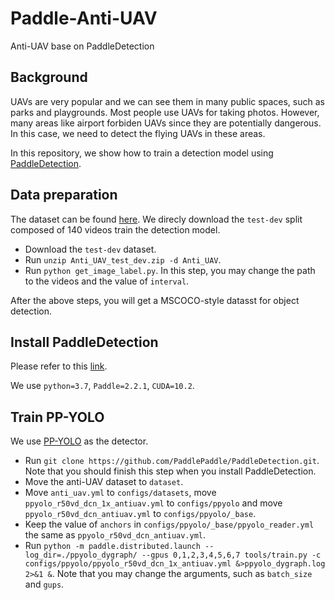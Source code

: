 # Paddle-Anti-UAV
Anti-UAV base on PaddleDetection

## Background
UAVs are very popular and we can see them in many public spaces, such as parks and playgrounds. Most people use UAVs for taking photos. 
However, many areas like airport forbiden UAVs since they are potentially dangerous. In this case, we need to detect the flying UAVs in 
these areas.

In this repository, we show how to train a detection model using [PaddleDetection](https://github.com/PaddlePaddle/PaddleDetection).

## Data preparation
The dataset can be found [here](https://anti-uav.github.io/dataset/). We direcly download the ```test-dev``` split composed of 140 videos 
train the detection model. 
* Download the ```test-dev``` dataset.
* Run `unzip Anti_UAV_test_dev.zip -d Anti_UAV`.
* Run `python get_image_label.py`. In this step, you may change the path to the videos and the value of `interval`.

After the above steps, you will get a MSCOCO-style datasst for object detection.

## Install PaddleDetection
Please refer to this [link](https://github.com/PaddlePaddle/PaddleDetection/blob/release/2.3/docs/tutorials/INSTALL.md).

We use `python=3.7`, `Paddle=2.2.1`, `CUDA=10.2`.

## Train PP-YOLO
We use [PP-YOLO](https://github.com/PaddlePaddle/PaddleDetection/tree/release/2.3/configs/ppyolo) as the detector. 
* Run `git clone https://github.com/PaddlePaddle/PaddleDetection.git`. Note that you should finish this step when you install PaddleDetection.
* Move the anti-UAV dataset to `dataset`.
* Move `anti_uav.yml` to `configs/datasets`, move `ppyolo_r50vd_dcn_1x_antiuav.yml` to `configs/ppyolo` and move `ppyolo_r50vd_dcn_antiuav.yml`
to `configs/ppyolo/_base`.
* Keep the value of `anchors` in `configs/ppyolo/_base/ppyolo_reader.yml` the same as `ppyolo_r50vd_dcn_antiuav.yml`.
* Run `python -m paddle.distributed.launch --log_dir=./ppyolo_dygraph/ --gpus 0,1,2,3,4,5,6,7 tools/train.py -c configs/ppyolo/ppyolo_r50vd_dcn_1x_antiuav.yml &>ppyolo_dygraph.log 2>&1 &`. 
Note that you may change the arguments, such as `batch_size` and `gups`.


